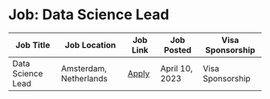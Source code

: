 # Job: Data Science Lead

| Job Title | Job Location | Job Link | Job Posted | Visa Sponsorship |
| --- | --- | --- | --- | --- |
| Data Science Lead | Amsterdam, Netherlands | [Apply](https://picnic.app/careers/jobs/4874567/technology--amp--engineering/amsterdam-north-holland-netherlands/data-science-lead) | April 10, 2023 | Visa Sponsorship |
